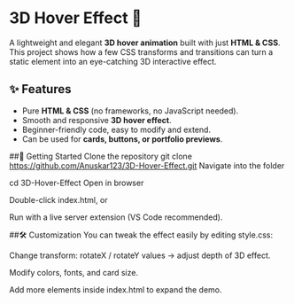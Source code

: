 # 3D Hover Effect 🎨  

A lightweight and elegant **3D hover animation** built with just **HTML & CSS**.  
This project shows how a few CSS transforms and transitions can turn a static element into an eye-catching 3D interactive effect.  



## ✨ Features  
- Pure **HTML & CSS** (no frameworks, no JavaScript needed).  
- Smooth and responsive **3D hover effect**.  
- Beginner-friendly code, easy to modify and extend.  
- Can be used for **cards, buttons, or portfolio previews**.  

##🚀 Getting Started
Clone the repository
git clone https://github.com/Anuskar123/3D-Hover-Effect.git
Navigate into the folder

cd 3D-Hover-Effect
Open in browser

Double-click index.html, or

Run with a live server extension (VS Code recommended).

##🛠️ Customization
You can tweak the effect easily by editing style.css:

Change transform: rotateX / rotateY values → adjust depth of 3D effect.

Modify colors, fonts, and card size.

Add more elements inside index.html to expand the demo.
